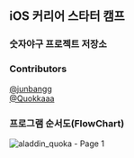 ## iOS 커리어 스타터 캠프

### 숫자야구 프로젝트 저장소

### Contributors
[@junbangg](https://github.com/junbangg)    
[@Quokkaaa](https://github.com/Quokkaaa)  


### 프로그램 순서도(FlowChart)
![aladdin_quoka - Page 1](https://user-images.githubusercontent.com/91132536/136190468-8d50cd81-9c87-4750-aaac-1768e298be5f.png)

